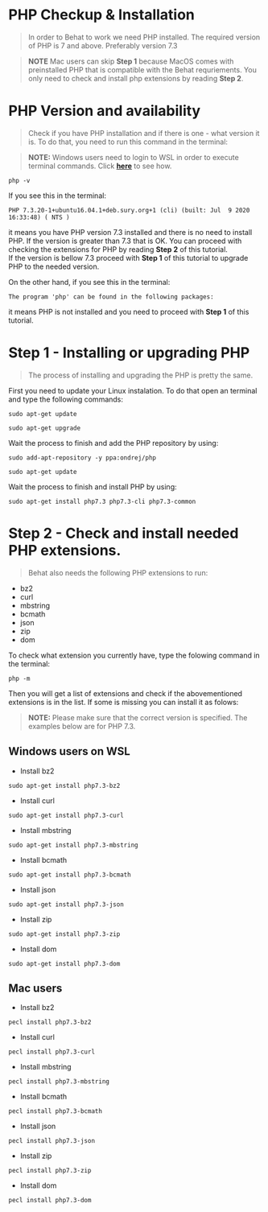 # PHP Checkup & Installation
> In order to Behat to work we need PHP installed. The required version of PHP is 7 and above. Preferably version 7.3

> **NOTE** Mac users can skip **Step 1** because MacOS comes with preinstalled PHP that is compatible with the Behat requriements. You only need to check and install php extensions by reading **Step 2**.

# PHP Version and availability
> Check if you have PHP installation and if there is one - what version it is. To do that, you need to run this command in the terminal:

> **NOTE:** Windows users need to login to WSL in order to execute terminal commands. Click [**here**](https://github.com/plamen-penev-ffw/behat-starter-kit/blob/master/WSL.md#opening-linux-terminal) to see how.
```
php -v
```
If you see this in the terminal:
```
PHP 7.3.20-1+ubuntu16.04.1+deb.sury.org+1 (cli) (built: Jul  9 2020 16:33:48) ( NTS )
```
it means you have PHP version 7.3 installed and there is no need to install PHP. If the version is greater than 7.3 that is OK. You can proceed with checking the extensions for PHP by reading **Step 2** of this tutorial.  
If the version is bellow 7.3 proceed with **Step 1** of this tutorial to upgrade PHP to the needed version. 

On the other hand, if you see this in the terminal:
```
The program 'php' can be found in the following packages:
```
it means PHP is not installed and you need to proceed with **Step 1** of this tutorial.

# Step 1 - Installing or upgrading PHP
> The process of installing and upgrading the PHP is pretty the same. 

First you need to update your Linux instalation. To do that open an terminal and type the following commands:
```
sudo apt-get update
```
```
sudo apt-get upgrade
```
Wait the process to finish and add the PHP repository by using:
```
sudo add-apt-repository -y ppa:ondrej/php
```
```
sudo apt-get update
```
Wait the process to finish and install PHP by using:
```
sudo apt-get install php7.3 php7.3-cli php7.3-common
```

# Step 2 - Check and install needed PHP extensions.
> Behat also needs the following PHP extensions to run:

- bz2
- curl
- mbstring
- bcmath
- json
- zip
- dom

To check what extension you currently have, type the folowing command in the terminal:
```
php -m
```
Then you will get a list of extensions and check if the abovementioned extensions is in the list. If some is missing you can install it as folows:
> **NOTE:** Please make sure that the correct version is specified. The examples below are for PHP 7.3.
## Windows users on WSL
- Install bz2
```
sudo apt-get install php7.3-bz2
```
- Install curl
```
sudo apt-get install php7.3-curl
```
- Install mbstring
```
sudo apt-get install php7.3-mbstring
```
- Install bcmath
```
sudo apt-get install php7.3-bcmath
```
- Install json
```
sudo apt-get install php7.3-json
```
- Install zip
```
sudo apt-get install php7.3-zip
```
- Install dom
```
sudo apt-get install php7.3-dom
```
## Mac users
- Install bz2
```
pecl install php7.3-bz2
```
- Install curl
```
pecl install php7.3-curl
```
- Install mbstring
```
pecl install php7.3-mbstring
```
- Install bcmath
```
pecl install php7.3-bcmath
```
- Install json
```
pecl install php7.3-json
```
- Install zip
```
pecl install php7.3-zip
```
- Install dom
```
pecl install php7.3-dom
```
